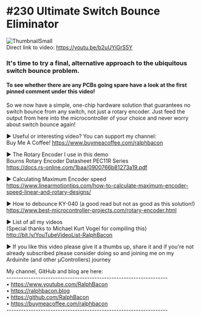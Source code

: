 # #230 Ultimate Switch Bounce Eliminator

![ThumbnailSmall](https://user-images.githubusercontent.com/20911308/141994731-71e39554-67a0-4469-a801-19593dae7c1f.jpg)  
Direct link to video: https://youtu.be/b2uUYiGrS5Y

### It's time to try a final, alternative approach to the ubiquitous switch bounce problem.

#### To see whether there are any PCBs going spare have a look at the first pinned comment under this video!

So we now have a simple, one-chip hardware solution that guarantees no switch bounce from any switch, not just a rotary encoder. Just feed the output from here into the microcontroller of your choice and never worry about switch bounce again!

► Useful or interesting video? You can support my channel:  
Buy Me A Coffee! https://www.buymeacoffee.com/ralphbacon 

► The Rotary Encoder I use in this demo  
Bourns Rotary Encoder Datasheet PEC11R Series  
https://docs.rs-online.com/1baa/0900766b81273a19.pdf

► Calculating Maximum Encoder speed  
https://www.linearmotiontips.com/how-to-calculate-maximum-encoder-speed-linear-and-rotary-designs/

► How to debounce KY-040 (a good read but not as good as this solution!)  
https://www.best-microcontroller-projects.com/rotary-encoder.html

► List of all my videos  
(Special thanks to Michael Kurt Vogel for compiling this)  
http://bit.ly/YouTubeVideoList-RalphBacon  

► If you like this video please give it a thumbs up, share it and if you're not already subscribed please consider doing so and joining me on my Arduinite (and other μControllers) journey  

My channel, GitHub and blog are here:  
\------------------------------------------------------------------  
• https://www.youtube.com/RalphBacon  
• https://ralphbacon.blog  
• https://github.com/RalphBacon  
• https://buymeacoffee.com/ralphbacon  
\------------------------------------------------------------------  



